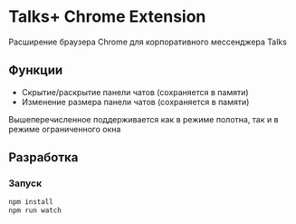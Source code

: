 # Talks+ Chrome Extension

Расширение браузера Chrome для корпоративного мессенджера Talks

## Функции

- Скрытие/раскрытие панели чатов (сохраняется в памяти)
- Изменение размера панели чатов (сохраняется в памяти)

Вышеперечисленное поддерживается как в режиме полотна, так и в режиме ограниченного окна

## Разработка

### Запуск

```bash
npm install
npm run watch
```
